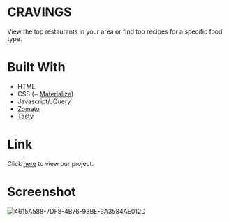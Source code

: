 # CRAVINGS
View the top restaurants in your area or find top recipes for a specific food type.

# Built With
- HTML
- CSS (+ [Materialize](https://materializecss.com/))
- Javascript/JQuery
- [Zomato](https://developers.zomato.com/api#headline1)
- [Tasty](https://rapidapi.com/apidojo/api/tasty)

# Link
Click [here](https://daniwhitlock.github.io/Cravings/) to view our project.

# Screenshot
![4615A588-7DF8-4B76-93BE-3A3584AE012D](https://user-images.githubusercontent.com/72775548/104136516-f273d300-5353-11eb-8ecb-f264595aa313.jpeg)